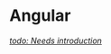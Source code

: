 # Angular

*[todo: Needs introduction][issue]*

[issue]: https://github.com/DenysVuika/angular-book/issues/6
